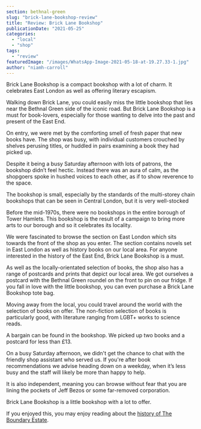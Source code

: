 ```yaml
---
section: bethnal-green
slug: "brick-lane-bookshop-review"
title: "Review: Brick Lane Bookshop"
publicationDate: "2021-05-25"
categories: 
  - "local"
  - "shop"
tags: 
  - "review"
featuredImage: "/images/WhatsApp-Image-2021-05-18-at-19.27.33-1.jpg"
author: "niamh-carroll"
---
```


Brick Lane Bookshop is a compact bookshop with a lot of charm. It celebrates East London as well as offering literary escapism.

Walking down Brick Lane, you could easily miss the little bookshop that lies near the Bethnal Green side of the iconic road. But Brick Lane Bookshop is a must for book-lovers, especially for those wanting to delve into the past and present of the East End.

On entry, we were met by the comforting smell of fresh paper that new books have. The shop was busy, with individual customers crouched by shelves perusing titles, or huddled in pairs examining a book they had picked up. 

Despite it being a busy Saturday afternoon with lots of patrons, the bookshop didn’t feel hectic. Instead there was an aura of calm, as the shopgoers spoke in hushed voices to each other, as if to show reverence to the space. 

The bookshop is small, especially by the standards of the multi-storey chain bookshops that can be seen in Central London, but it is very well-stocked

Before the mid-1970s, there were no bookshops in the entire borough of Tower Hamlets. This bookshop is the result of a campaign to bring more arts to our borough and so it celebrates its locality. 

We were fascinated to browse the section on East London which sits towards the front of the shop as you enter. The section contains novels set in East London as well as history books on our local area. For anyone interested in the history of the East End, Brick Lane Bookshop is a must. 

As well as the locally-orientated selection of books, the shop also has a range of postcards and prints that depict our local area. We got ourselves a postcard with the Bethnal Green roundel on the front to pin on our fridge. If you fall in love with the little bookshop, you can even purchase a Brick Lane Bookshop tote bag.

Moving away from the local, you could travel around the world with the selection of books on offer. The non-fiction selection of books is particularly good, with literature ranging from LGBT+ works to science reads. 

A bargain can be found in the bookshop. We picked up two books and a postcard for less than £13. 

On a busy Saturday afternoon, we didn't get the chance to chat with the friendly shop assistant who served us. If you're after book recommendations we advise heading down on a weekday, when it’s less busy and the staff will likely be more than happy to help.

It is also independent, meaning you can browse without fear that you are lining the pockets of Jeff Bezos or some far-removed corporation. 

Brick Lane Bookshop is a little bookshop with a lot to offer.

If you enjoyed this, you may enjoy reading about the [history of The Boundary Estate](https://bethnalgreenlondon.co.uk/boundary-estate-history-londons-first-council-housing/).
